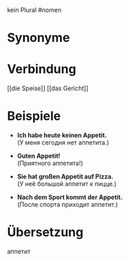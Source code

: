 kein Plural
#nomen
# Synonyme

# Verbindung 
[[die Speise]]
[[das Gericht]]
# Beispiele
- **Ich habe heute keinen Appetit.**  
    (У меня сегодня нет аппетита.)
    
- **Guten Appetit!**  
    (Приятного аппетита!)
    
- **Sie hat großen Appetit auf Pizza.**  
    (У неё большой аппетит к пицце.)
    
- **Nach dem Sport kommt der Appetit.**  
    (После спорта приходит аппетит.)
# Übersetzung
аппетит